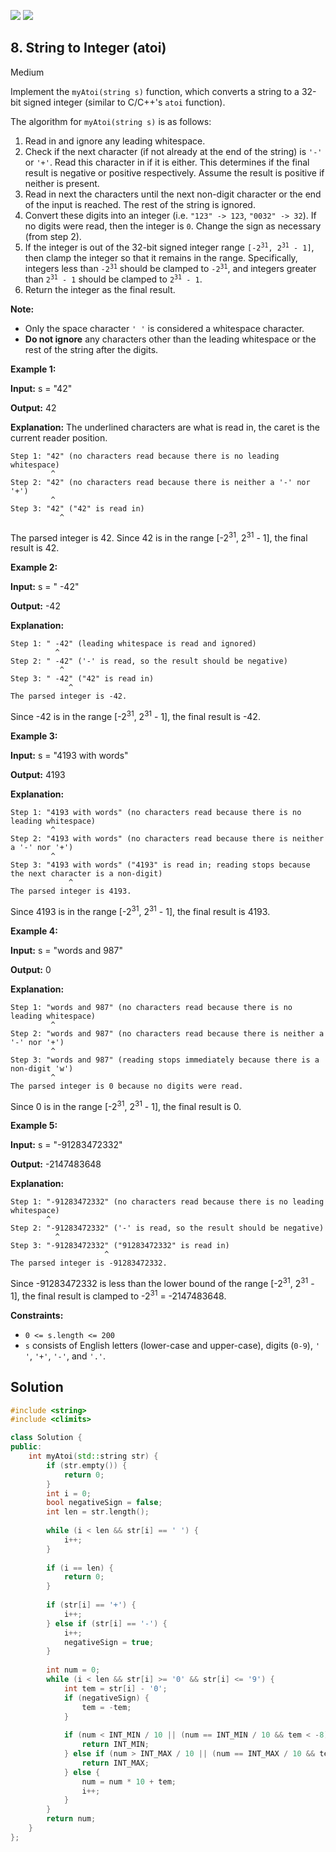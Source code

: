 [![](https://img.shields.io/github/stars/javadev/LeetCode-in-All?label=Stars&style=flat-square)](https://github.com/javadev/LeetCode-in-All)
[![](https://img.shields.io/github/forks/javadev/LeetCode-in-All?label=Fork%20me%20on%20GitHub%20&style=flat-square)](https://github.com/javadev/LeetCode-in-All/fork)

## 8\. String to Integer (atoi)

Medium

Implement the `myAtoi(string s)` function, which converts a string to a 32-bit signed integer (similar to C/C++'s `atoi` function).

The algorithm for `myAtoi(string s)` is as follows:

1.  Read in and ignore any leading whitespace.
2.  Check if the next character (if not already at the end of the string) is `'-'` or `'+'`. Read this character in if it is either. This determines if the final result is negative or positive respectively. Assume the result is positive if neither is present.
3.  Read in next the characters until the next non-digit character or the end of the input is reached. The rest of the string is ignored.
4.  Convert these digits into an integer (i.e. `"123" -> 123`, `"0032" -> 32`). If no digits were read, then the integer is `0`. Change the sign as necessary (from step 2).
5.  If the integer is out of the 32-bit signed integer range <code>[-2<sup>31</sup>, 2<sup>31</sup> - 1]</code>, then clamp the integer so that it remains in the range. Specifically, integers less than <code>-2<sup>31</sup></code> should be clamped to <code>-2<sup>31</sup></code>, and integers greater than <code>2<sup>31</sup> - 1</code> should be clamped to <code>2<sup>31</sup> - 1</code>.
6.  Return the integer as the final result.

**Note:**

*   Only the space character `' '` is considered a whitespace character.
*   **Do not ignore** any characters other than the leading whitespace or the rest of the string after the digits.

**Example 1:**

**Input:** s = "42"

**Output:** 42

**Explanation:** The underlined characters are what is read in, the caret is the current reader position.

    Step 1: "42" (no characters read because there is no leading whitespace)
             ^ 
    Step 2: "42" (no characters read because there is neither a '-' nor '+')
             ^
    Step 3: "42" ("42" is read in)
               ^

The parsed integer is 42. Since 42 is in the range [-2<sup>31</sup>, 2<sup>31</sup> - 1], the final result is 42. 

**Example 2:**

**Input:** s = " -42"

**Output:** -42

**Explanation:**

    Step 1: " -42" (leading whitespace is read and ignored)
              ^ 
    Step 2: " -42" ('-' is read, so the result should be negative)
               ^
    Step 3: " -42" ("42" is read in)
                 ^
    The parsed integer is -42.

Since -42 is in the range [-2<sup>31</sup>, 2<sup>31</sup> - 1], the final result is -42. 

**Example 3:**

**Input:** s = "4193 with words"

**Output:** 4193

**Explanation:**

    Step 1: "4193 with words" (no characters read because there is no leading whitespace)
             ^
    Step 2: "4193 with words" (no characters read because there is neither a '-' nor '+')
             ^
    Step 3: "4193 with words" ("4193" is read in; reading stops because the next character is a non-digit)
                 ^ 
    The parsed integer is 4193.

Since 4193 is in the range [-2<sup>31</sup>, 2<sup>31</sup> - 1], the final result is 4193. 

**Example 4:**

**Input:** s = "words and 987"

**Output:** 0

**Explanation:**

    Step 1: "words and 987" (no characters read because there is no leading whitespace)
             ^
    Step 2: "words and 987" (no characters read because there is neither a '-' nor '+')
             ^
    Step 3: "words and 987" (reading stops immediately because there is a non-digit 'w')
             ^
    The parsed integer is 0 because no digits were read.

Since 0 is in the range [-2<sup>31</sup>, 2<sup>31</sup> - 1], the final result is 0. 

**Example 5:**

**Input:** s = "-91283472332"

**Output:** -2147483648

**Explanation:**

    Step 1: "-91283472332" (no characters read because there is no leading whitespace)
            ^
    Step 2: "-91283472332" ('-' is read, so the result should be negative)
              ^
    Step 3: "-91283472332" ("91283472332" is read in)
                         ^
    The parsed integer is -91283472332.

Since -91283472332 is less than the lower bound of the range [-2<sup>31</sup>, 2<sup>31</sup> - 1], the final result is clamped to -2<sup>31</sup> = -2147483648.  

**Constraints:**

*   `0 <= s.length <= 200`
*   `s` consists of English letters (lower-case and upper-case), digits (`0-9`), `' '`, `'+'`, `'-'`, and `'.'`.

## Solution

```cpp
#include <string>
#include <climits>

class Solution {
public:
    int myAtoi(std::string str) {
        if (str.empty()) {
            return 0;
        }
        int i = 0;
        bool negativeSign = false;
        int len = str.length();
        
        while (i < len && str[i] == ' ') {
            i++;
        }
        
        if (i == len) {
            return 0;
        }
        
        if (str[i] == '+') {
            i++;
        } else if (str[i] == '-') {
            i++;
            negativeSign = true;
        }
        
        int num = 0;
        while (i < len && str[i] >= '0' && str[i] <= '9') {
            int tem = str[i] - '0';
            if (negativeSign) {
                tem = -tem;
            }
            
            if (num < INT_MIN / 10 || (num == INT_MIN / 10 && tem < -8)) {
                return INT_MIN;
            } else if (num > INT_MAX / 10 || (num == INT_MAX / 10 && tem > 7)) {
                return INT_MAX;
            } else {
                num = num * 10 + tem;
                i++;
            }
        }
        return num;
    }
};
```